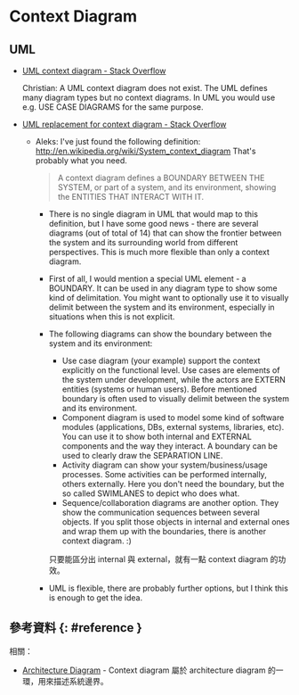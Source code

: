 # Context Diagram

## UML

  - [UML context diagram \- Stack Overflow](https://stackoverflow.com/questions/13676386/)

    Christian: A UML context diagram does not exist. The UML defines many diagram types but no context diagrams. In UML you would use e.g. USE CASE DIAGRAMS for the same purpose.

  - [UML replacement for context diagram \- Stack Overflow](https://stackoverflow.com/questions/23761522/)

      - Aleks: I've just found the following definition: http://en.wikipedia.org/wiki/System_context_diagram That's probably what you need.

        > A context diagram defines a BOUNDARY BETWEEN THE SYSTEM, or part of a system, and its environment, showing the ENTITIES THAT INTERACT WITH IT.

          - There is no single diagram in UML that would map to this definition, but I have some good news - there are several diagrams (out of total of 14) that can show the frontier between the system and its surrounding world from different perspectives. This is much more flexible than only a context diagram.

          - First of all, I would mention a special UML element - a BOUNDARY. It can be used in any diagram type to show some kind of delimitation. You might want to optionally use it to visually delimit between the system and its environment, especially in situations when this is not explicit.

          - The following diagrams can show the boundary between the system and its environment:

              - Use case diagram (your example) support the context explicitly on the functional level. Use cases are elements of the system under development, while the actors are EXTERN entities (systems or human users). Before mentioned boundary is often used to visually delimit between the system and its environment.
              - Component diagram is used to model some kind of software modules (applications, DBs, external systems, libraries, etc). You can use it to show both internal and EXTERNAL components and the way they interact. A boundary can be used to clearly draw the SEPARATION LINE.
              - Activity diagram can show your system/business/usage processes. Some activities can be performed internally, others externally. Here you don't need the boundary, but the so called SWIMLANES to depict who does what.
              - Sequence/collaboration diagrams are another option. They show the communication sequences between several objects. If you split those objects in internal and external ones and wrap them up with the boundaries, there is another context diagram. :)

            只要能區分出 internal 與 external，就有一點 context diagram 的功效。

          - UML is flexible, there are probably further options, but I think this is enough to get the idea.

## 參考資料 {: #reference }

相關：

  - [Architecture Diagram](architecture-diagram.md) - Context diagram 屬於 architecture diagram 的一環，用來描述系統邊界。

